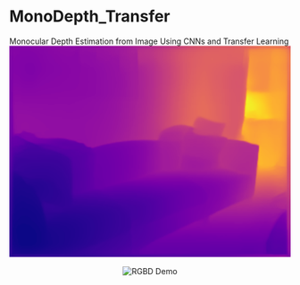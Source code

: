 # MonoDepth_Transfer
Monocular Depth Estimation from Image Using CNNs and Transfer Learning
![Alt text](depth_output_results/best_sofa.png)

<p align="center">
  <img style="max-width:500px" src="https://github.com/kelvin-kkw/MonoDepth_Transfer/depth_output_results/best_sofa.png" alt="RGBD Demo">
</p>
